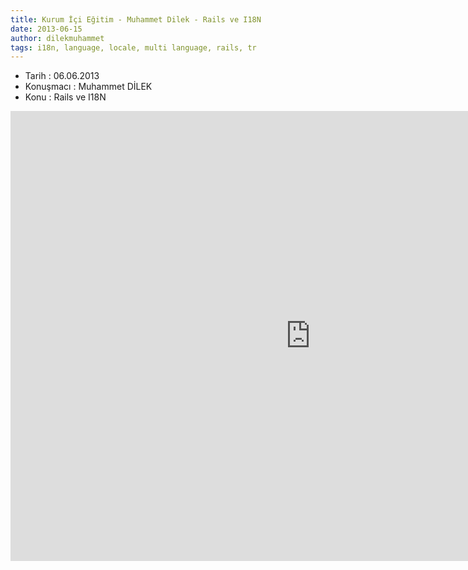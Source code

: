 ```yaml
---
title: Kurum İçi Eğitim - Muhammet Dilek - Rails ve I18N
date: 2013-06-15
author: dilekmuhammet
tags: i18n, language, locale, multi language, rails, tr
---
```


*   Tarih : 06.06.2013
*   Konuşmacı : Muhammet DİLEK
*   Konu : Rails ve I18N

<iframe width="960" height="720" src="http://www.youtube.com/embed/gJbYlUSqWeo" frameborder="0" allowfullscreen></iframe>
